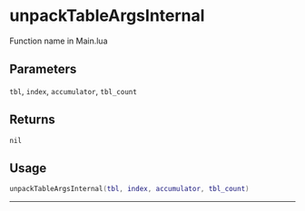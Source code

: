 # unpackTableArgsInternal
Function name in Main.lua
## Parameters
`tbl`, `index`, `accumulator`, `tbl_count`
## Returns
`nil`
## Usage
```lua
unpackTableArgsInternal(tbl, index, accumulator, tbl_count)
```
---
